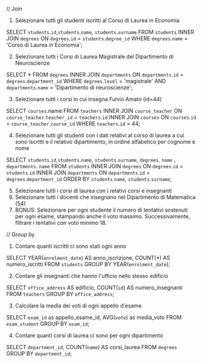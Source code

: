 // Join

1. Selezionare tutti gli studenti iscritti al Corso di Laurea in Economia

SELECT `students`.`id`,`students`.`name`, `students`.`surname`
FROM `students`
INNER JOIN `degrees`
ON `degrees`.`id` = `students`.`degree_id`
WHERE `degrees`.`name` = 'Corso di Laurea in Economia';

2. Selezionare tutti i Corsi di Laurea Magistrale del Dipartimento di
Neuroscienze

SELECT * 
FROM `degrees`
INNER JOIN `departments`
ON `departments`.`id` = `degrees`.`department_id`
WHERE `degrees`.`level` = 'magistrale' AND `departments`.`name` = 'Dipartimento di neuroscienze';

3. Selezionare tutti i corsi in cui insegna Fulvio Amato (id=44)

SELECT `courses`.name 
FROM `teachers`
INNER JOIN `course_teacher`
ON `course_teacher`.`teacher_id` = `teachers`.`id`
INNER JOIN `courses`
ON `courses`.`id` = `course_teacher`.`course_id`
WHERE `teachers`.`id` = 44;

4. Selezionare tutti gli studenti con i dati relativi al corso di laurea a cui
sono iscritti e il relativo dipartimento, in ordine alfabetico per cognome e
nome

SELECT `students`.`id`,`students`.`name`, `students`.`surname`, `degrees`. `name` , `departments`. `name`
FROM `students`
INNER JOIN `degrees`
ON `degrees`.`id` = `students`.`id`
INNER JOIN `departments`
ON `departments`.`id` = `degrees`.`department_id`
ORDER BY `students`.`name`, `students`.`surname`;

5. Selezionare tutti i corsi di laurea con i relativi corsi e insegnanti
6. Selezionare tutti i docenti che insegnano nel Dipartimento di
Matematica (54)
7. BONUS: Selezionare per ogni studente il numero di tentativi sostenuti
per ogni esame, stampando anche il voto massimo. Successivamente,
filtrare i tentativi con voto minimo 18.


// Group by
1. Contare quanti iscritti ci sono stati ogni anno

SELECT YEAR(`enrolment_date`) AS anno_iscrizione, COUNT(*) AS numero_iscritti
FROM `students`
GROUP BY YEAR(`enrolment_date`);

2. Contare gli insegnanti che hanno l'ufficio nello stesso edificio

SELECT `office_address` AS edificio, COUNT(`id`) AS numero_insegnanti
FROM `teachers`
GROUP BY `office_address`;

3. Calcolare la media dei voti di ogni appello d'esame

SELECT `exam_id` as appello_esame_id, AVG(`vote`) as media_voto
FROM `exam_student`
GROUP BY `exam_id`;

4. Contare quanti corsi di laurea ci sono per ogni dipartimento

SELECT `department_id`, COUNT(`name`) AS corsi_laurea
FROM `degrees`
GROUP BY `department_id`;
